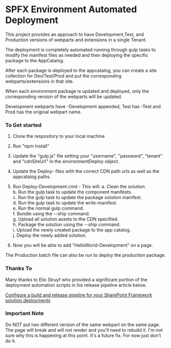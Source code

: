 # SPFX Environment Automated Deployment

This project provides an approach to have Development,Test, and Production versions of webparts and extensions in a single Tenant.

The deployment is completely automated running through gulp tasks to modify the manifest files as needed and then deploying the specific package to the AppCatalog.

After each package is deployed to the appcatalog, you can create a site collection for Dev/Test/Prod and put the corresponding webparts/extensions in that site.

When each environment package is updated and deployed, only the corresponding version of the webparts will be updated.

Development webparts have -Development appended, Test has -Test and Prod has the original webpart name.


### To Get started

1.  Clone the respository to your local machine
2.  Run "npm install"
3.  Update the "gulp.js" file setting your "username", "password", "tenant" and "cdnSiteUrl" in the environmentDeploy object.
4.  Update the Deploy- files with the correct CDN path urls as well as the appcatalog paths.
5.  Run Deploy-Development.cmd
        - This will:
            a.  Clean the solution.<br />
            b.  Run the gulp task to update the component manifests.<br />
            c.  Run the gulp task to update the package solution manifest.<br />
            d.  Run the gulp task to update the write-manifest.<br />
            e.  Run the normal gulp command.<br />
            f.  Bundle using the --ship command.<br />
            g.  Upload all solution assets to the CDN specified.<br />
            h.  Package the solution using the --ship command.<br />
            i.  Upload the newly created package to the app catalog.<br />
            j.  Deploy the newly added solution.<br />

6.  Now you will be able to add "HelloWorld-Development" on a page.  

The Production batch file can also be run to deploy the production package.

### Thanks To

Many thanks to Elio Struyf who provided a significant portion of the deployment automation scripts in his release pipeline article below.

[Configure a build and release pipeline for your SharePoint Framework solution deployments](https://www.eliostruyf.com/configure-a-build-and-release-pipeline-for-your-sharepoint-framework-solution-deployments//)



### Important Note

Do NOT put two different version of the same webpart on the same page.  The page will break and will not render and you'll need to rebuild it.  I'm not sure why this is happening at this point.  It's a future fix.  For now just don't do it.